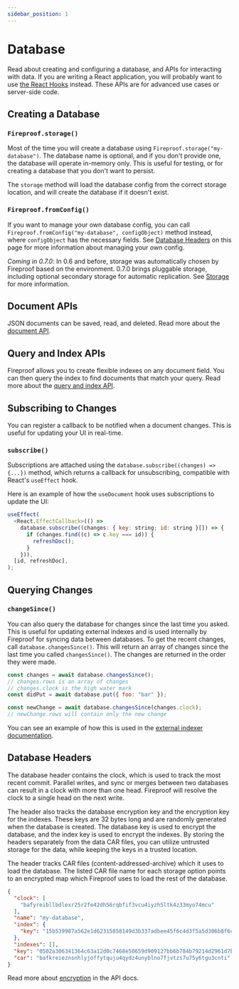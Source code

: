 ```yaml
---
sidebar_position: 1
---
```


# Database

Read about creating and configuring a database, and APIs for interacting with data. If you are writing a React application, you will probably want to use [the React Hooks](/docs/react-hooks/use-live-query) instead. These APIs are for advanced use cases or server-side code.

## Creating a Database

### `Fireproof.storage()`

Most of the time you will create a database using `Fireproof.storage("my-database")`. The database name is optional, and if you don't provide one, the database will operate in-memory only. This is useful for testing, or for creating a database that you don't want to persist.

The `storage` method will load the database config from the correct storage location, and will create the database if it doesn't exist. 

### `Fireproof.fromConfig()`

If you want to manage your own database config, you can call `Fireproof.fromConfig("my-database", configObject)` method instead, where `configObject` has the necessary fields. See [Database Headers](#database-headers) on this page for more information about managing your own config.

*Coming in 0.7.0*: In 0.6 and before, storage was automatically chosen by Fireproof based on the environment. 0.7.0 brings pluggable storage, including optional secondary storage for automatic replication. See [Storage](./storage) for more information.

## Document APIs

JSON documents can be saved, read, and deleted. Read more about the [document API](./documents).

## Query and Index APIs

Fireproof allows you to create flexible indexes on any document field. You can then query the index to find documents that match your query. Read more about the [query and index API](./index-query).

## Subscribing to Changes

You can register a callback to be notified when a document changes. This is useful for updating your UI in real-time. 

### `subscribe()`

Subscriptions are attached using the `database.subscribe((changes) => {...})` method, which returns a callback for unsubscribing, compatible with React's `useEffect` hook. 

Here is an example of how the `useDocument` hook uses subscriptions to update the UI:

```js
useEffect(
  <React.EffectCallback>(() =>
    database.subscribe((changes: { key: string; id: string }[]) => {
      if (changes.find((c) => c.key === id)) {
        refreshDoc();
      }
    })),
  [id, refreshDoc],
);
```

## Querying Changes

### `changeSince()`

You can also query the database for changes since the last time you asked. This is useful for updating external indexes and is used internally by Fireproof for syncing data between databases. To get the recent changes, call `database.changesSince()`. This will return an array of changes since the last time you called `changesSince()`. The changes are returned in the order they were made.

```js
const changes = await database.changesSince();
// changes.rows is an array of changes
// changes.clock is the high water mark
const didPut = await database.put({ foo: "bar" });

const newChange = await database.changesSince(changes.clock);
// newChange.rows will contain only the new change
```

You can see an example of how this is used in the [external indexer documentation](./index-query#external-indexers).

## Database Headers

The database header contains the clock, which is used to track the most recent commit. Parallel writes, and sync or merges between two databases can result in a clock with more than one head. Fireproof will resolve the clock to a single head on the next write.

The header also tracks the database encryption key and the encryption key for the indexes. These keys are 32 bytes long and are randomly generated when the database is created. The database key is used to encrypt the database, and the index key is used to encrypt the indexes. By storing the headers separately from the data CAR files, you can utilize untrusted storage for the data, while keeping the keys in a trusted location.

The header tracks CAR files (content-addressed-archive) which it uses to load the database. The listed CAR file name for each storage option points to an encrypted map which Fireproof uses to load the rest of the database.

```json
{
  "clock": [
    "bafyreibllbdlexr25r2fe42dh56rqbfif3vcu4iyzh5ltk4z33myo74mcu"
  ],
  "name": "my-database",
  "index": {
    "key": "15b539987a562e1d62315858149d3b337adbee45f6c4d3f5a5d306b8f6cd45a9"
  },
  "indexes": [],
  "key": "0502a306341364c63a12d0c7468e50659d909127bb6b784b79214d2961d7b14d",
  "car": "bafkreieznsnhlyjoffytquju4qydz4unyblno7fjvtzs7u75y6tgu3cnti"
}
```

Read more about [encryption](./encryption) in the API docs.
